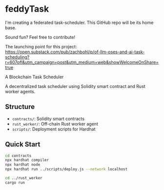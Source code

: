 # feddyTask

I'm creating a federated task-scheduler. This GitHub repo will be its home base.

Sound fun? Feel free to contribute!

The launching point for this project:
https://open.substack.com/pub/zachbohl/p/of-llm-oses-and-ai-task-scheduling?r=607ofl&utm_campaign=post&utm_medium=web&showWelcomeOnShare=true


A Blockchain Task Scheduler

A decentralized task scheduler using Solidity smart contract and Rust worker agents.

## Structure
- `contracts/`: Solidity smart contracts
- `rust_worker/`: Off-chain Rust worker agent
- `scripts/`: Deployment scripts for Hardhat

## Quick Start
```bash
cd contracts
npx hardhat compiler
npx hardhat node
npx hardhat run ../scripts/deploy.js --network localhost

cd ../rust_worker
cargo run
```